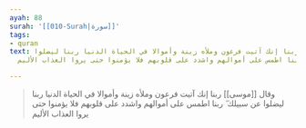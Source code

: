 ```yaml
---
ayah: 88
surah: '[[010-Surah|سورة]]'
tags:
- quran
text: وقال موسى ربنا إنك آتيت فرعون وملأه زينة وأموالا في الحياة الدنيا ربنا ليضلوا
  عن سبيلك ۖ ربنا اطمس على أموالهم واشدد على قلوبهم فلا يؤمنوا حتى يروا العذاب الأليم

---
```

> وقال [[موسى]] ربنا إنك آتيت فرعون وملأه زينة وأموالا في الحياة الدنيا ربنا ليضلوا عن سبيلك ۖ ربنا اطمس على أموالهم واشدد على قلوبهم فلا يؤمنوا حتى يروا العذاب الأليم
